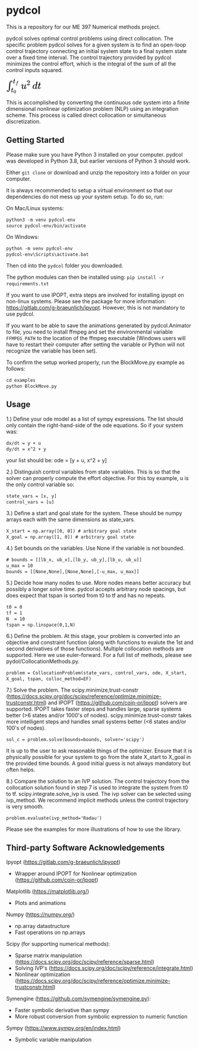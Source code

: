 # pydcol
This is a repository for our ME 397 Numerical methods project.

pydcol solves optimal control problems using direct collocation. The specific problem pydcol solves for a given system is to find an open-loop control trajectory connecting an initial system state to a final system state over a fixed time interval. The control trajectory provided by pydcol minimizes the control effort, which is the integral of the sum of all the control inputs squared.

<!-- $ \int_{t_{0}}^{t_{f}} u^2 \,dt $ --> <img style="transform: translateY(0.1em); background: white;" src="assets/u1sApyE8bZ.svg">

This is accomplished by converting the continuous ode system into a finite dimensional nonlinear optimization problem (NLP) using an integration scheme. This process is called direct collocation or simultaneous discretization.

## Getting Started
Please make sure you have Python 3 installed on your computer. pydcol was developed in Python 3.8, but earlier versions of Python 3 should work.

Either `git clone` or download and unzip the repository into a folder on your computer.

It is always recommended to setup a virtual environment so that our dependencies do not mess up your system setup. To do so, run:

On Mac/Linux systems:
```
python3 -m venv pydcol-env
source pydcol-env/bin/activate
```

On Windows:
```
python -m venv pydcol-env
pydcol-env\Scripts\activate.bat
```

Then cd into the `pydcol` folder you downloaded.

The python modules can then be installed using: 
```pip install -r requirements.txt```

If you want to use IPOPT, extra steps are involved for installing ipyopt on non-linux systems. Please see the package for more information: https://gitlab.com/g-braeunlich/ipyopt. However, this is not mandatory to use pydcol.

If you want to be able to save the animations generated by pydcol.Animator to file, you need to install ffmpeg and set the environmental variable `FFMPEG_PATH` to the location of the ffmpeg executable (Windows users will have to restart their computer after setting the variable or Python will not recognize the variable has been set).

To confirm the setup worked properly, run the BlockMove.py example as follows:
```
cd examples
python BlockMove.py
```

## Usage
1.) Define your ode model as a list of sympy expressions. The list should only contain the right-hand-side of the ode equations. So if your system was:
```
dx/dt = y + u
dy/dt = x^2 + y
```
your list should be: ode = [y + u, x^2 + y]

2.) Distinguish control variables from state variables. This is so that the solver can properly compute the effort objective. For this toy example, u is the only control variable so:
```
state_vars = [x, y]
control_vars = [u]
```
3.) Define a start and goal state for the system. These should be numpy arrays each with the same dimensions as state_vars.
```
X_start = np.array([0, 0]) # arbitrary goal state
X_goal = np.array([1, 0]) # arbitrary goal state
```
4.) Set bounds on the variables. Use None if the variable is not bounded.
```
# bounds = [[lb_x, ub_x],[lb_y, ub_y],[lb_u, ub_u]]
u_max = 10
bounds = [[None,None],[None,None],[-u_max, u_max]]
```

5.) Decide how many nodes to use. More nodes means better accuracy but possibly a longer solve time. pydcol accepts arbitrary node spacings, but does expect that tspan is sorted from t0 to tf and has no repeats.
```
t0 = 0
tf = 1
N  = 10
tspan = np.linspace(0,1,N)
```
6.) Define the problem. At this stage, your problem is converted into an objective and constraint function (along with functions to evalute the 1st and second derivatives of those functions). Multiple collocation methods are supported. Here we use euler-forward. For a full list of methods, please see pydol/CollocationMethods.py.
```
problem = CollocationProblem(state_vars, control_vars, ode, X_start, X_goal, tspan, colloc_method=EF)
```
7.) Solve the problem. The scipy.minimize,trust-constr (https://docs.scipy.org/doc/scipy/reference/optimize.minimize-trustconstr.html) and IPOPT (https://github.com/coin-or/Ipopt) solvers are supported. IPOPT takes faster steps and handles large, sparse systems better (>6 states and/or 1000's of nodes). scipy.minimize.trust-constr takes more intelligent steps and handles small systems better (<6 states and/or 100's of nodes). 
```
sol_c = problem.solve(bounds=bounds, solver='scipy')
```
It is up to the user to ask reasonable things of the optimizer. Ensure that it is physically possible for your system to go from the state X_start to X_goal in the provided time bounds. A good initial guess is not always mandatory but often helps.

8.) Compare the solution to an IVP solution. The control trajectory from the collocation solution found in step 7 is used to integrate the system from t0 to tf. scipy.integrate.solve_ivp is used. The ivp solver can be selected using ivp_method. We recommend implicit methods unless the control trajectory is very smooth.
```
problem.evaluate(ivp_method='Radau')
```

Please see the examples for more illustrations of how to use the library.

## Third-party Software Acknowledgements

Ipyopt (https://gitlab.com/g-braeunlich/ipyopt)
- Wrapper around IPOPT for Nonlinear optimization (https://github.com/coin-or/Ipopt)

Matplotlib (https://matplotlib.org/)
- Plots and animations

Numpy (https://numpy.org/)
- np.array datastructure
- Fast operations on np.arrays

Scipy (for supporting numerical methods):
- Sparse matrix manipulation (https://docs.scipy.org/doc/scipy/reference/sparse.html)
- Solving IVP's (https://docs.scipy.org/doc/scipy/reference/integrate.html)
- Nonlinear optimization (https://docs.scipy.org/doc/scipy/reference/optimize.minimize-trustconstr.html)

Symengine (https://github.com/symengine/symengine.py):
- Faster symbolic derivative than sympy
- More robust conversion from symbolic expression to numeric function

Sympy (https://www.sympy.org/en/index.html)
- Symbolic variable manipulation
